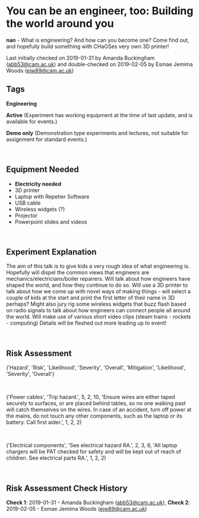 # You can be an engineer, too: Building the world around you

**nan** - What is engineering? And how can you become one? Come find out, and hopefully build something with CHaOSes very own 3D printer!

Last initially checked on 2019-01-31 by Amanda Buckingham (abb53@cam.ac.uk) and double-checked on 2019-02-05 by Esmae Jemima Woods (ejw89@cam.ac.uk)

## Tags
<!--- Start Tags (DO NOT REMOVE THIS COMMENT) --->

**Engineering**

**Active** (Experiment has working equipment at the time of last update, and is available for events.)

**Demo only** (Demonstration type experiments and lectures, not suitable for assignment for standard events.)
<!--- End Tags (DO NOT REMOVE THIS COMMENT) --->

<br/>

## Equipment Needed 
- **Electricity needed**
- 3D printer
- Laptop with Repetier Software
- USB cable
- Wireless widgets (?)
- Projector
- Powerpoint slides and videos

<br/>

## Experiment Explanation 

The aim of this talk is to give kids a very rough idea of what engineering is.
Hopefully will dispel the common views that engineers are mechanics/electricians/boiler repairers.
Will talk about how engineers have shaped the world, and how they continue to do so.
Will use a 3D printer to talk about how we come up with novel ways of making things - will select a couple of kids at the start and print the first letter of their name in 3D perhaps?
Might also jury rig some wireless widgets that buzz flash based on radio signals to talk about how engineers can connect people all around the world.
Will make use of various short video clips (steam trains - rockets - computing)
Details will be fleshed out more leading up to event!

<br/>

## Risk Assessment

('Hazard', 'Risk', 'Likelihood', 'Severity', 'Overall', 'Mitigation', 'Likelihood', 'Severity', 'Overall')

<br/>

('Power cables', 'Trip hazard.', 5, 2, 10, 'Ensure wires are either taped securely to surfaces, or are placed behind tables, so no one walking past will catch themselves on the wires. In case of an accident, turn off power at the mains, do not touch any other components, such as the laptop or its battery. Call first aider.', 1, 2, 2)

<br/>

('Electrical components', 'See electrical hazard RA.', 2, 3, 6, 'All laptop chargers will be PAT checked for safety and will be kept out of reach of children. See electrical parts RA.', 1, 2, 2)

<br/>

## Risk Assessment Check History 

**Check 1**: 2019-01-31 - Amanda Buckingham (abb53@cam.ac.uk), **Check 2**: 2019-02-05 - Esmae Jemima Woods (ejw89@cam.ac.uk)